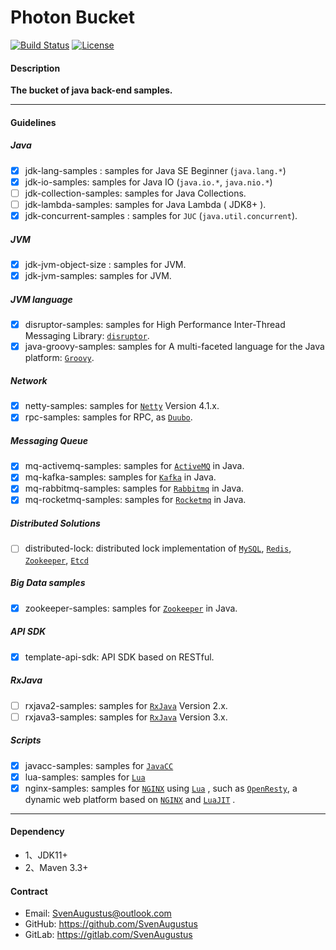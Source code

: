 # Photon Bucket
[![Build Status](https://api.travis-ci.org/SvenAugustus/photon.svg?branch=master)](https://travis-ci.org/SvenAugustus/photon) [![License](https://img.shields.io/badge/license-Apache%202-4EB1BA.svg)](https://www.apache.org/licenses/LICENSE-2.0.html)

#### Description
**The bucket of java back-end samples.**

-------------------------- 
#### Guidelines
##### Java 
* [x] jdk-lang-samples : samples for Java SE Beginner (`java.lang.*`)
* [x] jdk-io-samples: samples for Java IO (`java.io.*`, `java.nio.*`)
* [ ] jdk-collection-samples: samples for Java Collections.
* [ ] jdk-lambda-samples: samples for Java Lambda ( JDK8+ ).
* [x] jdk-concurrent-samples : samples for `JUC` (`java.util.concurrent`).

##### JVM 
* [x] jdk-jvm-object-size : samples for JVM.
* [x] jdk-jvm-samples: samples for JVM.

##### JVM language 
* [x] disruptor-samples: samples for High Performance Inter-Thread Messaging Library: [`disruptor`](https://github.com/LMAX-Exchange/disruptor).
* [x] java-groovy-samples: samples for A multi-faceted language for the Java platform: [`Groovy`](https://groovy-lang.orgr).

##### Network
* [x] netty-samples: samples for [`Netty`](https://netty.io/) Version 4.1.x.
* [x] rpc-samples: samples for RPC, as [`Duubo`](https://dubbo.apache.org/zh-cn/).

##### Messaging Queue
* [x] mq-activemq-samples: samples for [`ActiveMQ`](http://activemq.apache.org/) in Java.
* [x] mq-kafka-samples: samples for [`Kafka`](http://kafka.apache.org/) in Java.
* [x] mq-rabbitmq-samples: samples for [`Rabbitmq`](https://www.rabbitmq.com/) in Java.
* [x] mq-rocketmq-samples: samples for [`Rocketmq`](http://rocketmq.apache.org/) in Java.

##### Distributed Solutions
* [ ] distributed-lock: distributed lock implementation of [`MySQL`](https://www.mysql.com/ ), [`Redis`](https://redis.io), [`Zookeeper`](https://zookeeper.apache.org), [`Etcd`](https://etcd.io/)

##### Big Data samples
* [x] zookeeper-samples: samples for [`Zookeeper`](https://zookeeper.apache.org) in Java.

##### API SDK
* [x] template-api-sdk: API SDK based on RESTful.

##### RxJava
* [ ] rxjava2-samples: samples for [`RxJava`](https://github.com/ReactiveX/RxJava) Version 2.x.
* [ ] rxjava3-samples: samples for [`RxJava`](https://github.com/ReactiveX/RxJava) Version 3.x.

##### Scripts
* [x] javacc-samples: samples for [`JavaCC`](https://javacc.github.io/javacc/)
* [x] lua-samples: samples for [`Lua`](https://www.lua.org)
* [x] nginx-samples: samples for [`NGINX`](https://www.nginx.com/) using [`Lua`](https://www.lua.org) , such as [`OpenResty`](https://openresty.org/en/), a dynamic web platform based on [`NGINX`](https://www.nginx.com/)  and [`LuaJIT`](https://luajit.org) .

-------------------------- 
#### Dependency
* 1、JDK11+
* 2、Maven 3.3+

#### Contract
* Email: SvenAugustus@outlook.com
* GitHub: https://github.com/SvenAugustus
* GitLab: https://gitlab.com/SvenAugustus



